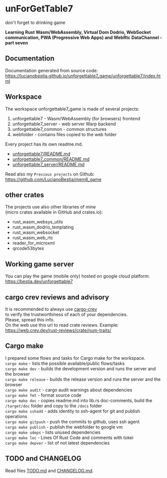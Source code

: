 # unForGetTable7

don't forget to drinking game  

**Learning Rust Wasm/WebAssembly, Virtual Dom Dodrio, WebSocket communication, PWA (Progressive Web Apps) and WebRtc DataChannel - part seven**  

[comment]: # (lmake_lines_of_code start)

[comment]: # (lmake_lines_of_code end)


## Documentation

Documentation generated from source code:  
<https://lucianobestia.github.io/unforgettable7_game/unforgettable7/index.html>  

## Workspace

The workspace unforgettable7_game is made of several projects:  

1. unforgettable7 - Wasm/WebAssembly (for browsers) frontend  
2. unforgettable7_server - web server Warp backend  
3. unforgettable7_common - common structures  
4. webfolder - contains files copied to the web folder

Every project has its own readme.md.  

- [unforgettable7/README.md](
https://github.com/LucianoBestia/unforgettable7_game/blob/master/unforgettable7/README.md)  
- [unforgettable7_common/README.md](https://github.com/LucianoBestia/unforgettable7_game/blob/master/unforgettable7_common/README.md)  
- [unforgettable7_server/README.md](https://github.com/LucianoBestia/unforgettable7_game/blob/master/unforgettable7_server/README.md)  
  
Read also my `Previous projects` on Github:  
<https://github.com/LucianoBestia/mem6_game>  

## other crates

The projects use also other libraries of mine  
(micro crates available in GitHub and crates.io):

- rust_wasm_websys_utils
- rust_wasm_dodrio_templating
- rust_wasm_websocket
- rust_wasm_web_rtc
- reader_for_microxml
- qrcode53bytes

## Working game server

You can play the game (mobile only) hosted on google cloud platform:  
<https://bestia.dev/unforgettable7>  

## cargo crev reviews and advisory

It is recommended to always use [cargo-crev](https://github.com/crev-dev/cargo-crev)  
to verify the trustworthiness of each of your dependencies.  
Please, spread this info.  
On the web use this url to read crate reviews. Example:  
<https://web.crev.dev/rust-reviews/crate/num-traits/>  

## Cargo make

I prepared some flows and tasks for Cargo make for the workspace.  
`cargo make` - lists the possible available/public flows/tasks  
`cargo make dev` - builds the development version and runs the server and the browser  
`cargo make release` - builds the release version and runs the server and the browser  
`cargo make audit` - cargo audit warnings about dependencies  
`cargo make fmt` - format source code  
`cargo make doc` - copies readme.md into lib.rs doc-comments, build the `/target/doc` folder and copy to the `/docs` folder  
`cargo make sshadd` - adds identity to ssh-agent for git and publish operations  
`cargo make gitpush` - push the commits to github, uses ssh agent  
`cargo make publish` - publish the webfolder to google vm  
`cargo make udeps` - lists unused dependencies  
`cargo make loc` - Lines Of Rust Code and comments with tokei  
`cargo make depver` - list of not latest dependencies  

## TODO and CHANGELOG

Read files [TODO.md](https://github.com/LucianoBestia/unforgettable7_game/blob/master/TODO.md) and [CHANGELOG.md](https://github.com/LucianoBestia/unforgettable7_game/blob/master/CHANGELOG.md).  
